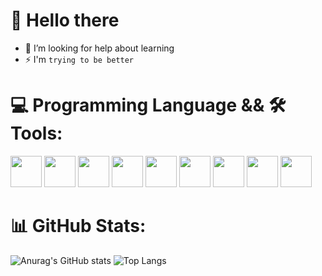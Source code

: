 # 👋 Hello there
- 🤝 I’m looking for help about learning
- ⚡ I'm `trying to be better`
# 💻 Programming Language && 🛠️ Tools:

<p align="left">
  <img src="https://devicon-website.vercel.app/api/c/original.svg" height=50px width= 50px></img>
  <img src="https://devicon-website.vercel.app/api/cplusplus/original.svg" height=50px width= 50px></img>
  <img src="https://devicon-website.vercel.app/api/python/original.svg" height=50px width= 50px></img>
  <img src="https://devicon-website.vercel.app/api/html5/original.svg" height=50px width= 50px></img>
  <img src="https://devicon-website.vercel.app/api/css3/original.svg" height=50px width= 50px></img>
  <img src="https://devicon-website.vercel.app/api/javascript/original.svg" height=50px width= 50px></img>
  <img src="https://devicon-website.vercel.app/api/mysql/original.svg" height=50px width= 50px></img>
  <img src="https://devicon-website.vercel.app/api/git/original.svg" height=50px width= 50px></img>
  <img src="https://devicon-website.vercel.app/api/vscode/original.svg" height=50px width= 50px></img>
</p>

# 📊 GitHub Stats:
![Anurag's GitHub stats](https://github-readme-stats.vercel.app/api?username=Bright140&show_icons=true&show=prs_merged,prs_merged_percentage&theme=gotham&rank_icon=github&card_width=350)
![Top Langs](https://github-readme-stats.vercel.app/api/top-langs/?username=Bright140&layout=compact&theme=holi&size_weight=0.5&count_weight=0.5)
